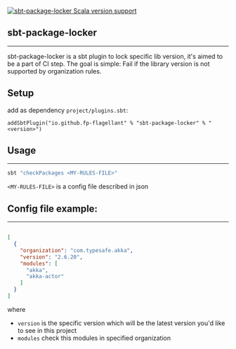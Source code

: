 [![sbt-package-locker Scala version support](https://index.scala-lang.org/fp-flagellant/sbt-package-locker/sbt-package-locker/latest.svg)](https://index.scala-lang.org/fp-flagellant/sbt-package-locker/sbt-package-locker)

## sbt-package-locker
___
sbt-package-locker is a sbt plugin to lock specific lib version, it's aimed to be a part of CI step. 
The goal is simple: Fail if the library version is not supported by organization rules.

## Setup

add as dependency `project/plugins.sbt`:

```
addSbtPlugin("io.github.fp-flagellant" % "sbt-package-locker" % "<version>")
```

## Usage
___
```bash
sbt "checkPackages <MY-RULES-FILE>"
```
`<MY-RULES-FILE>` is a config file described in json 

## Config file example:
___
```json

[
  {
    "organization": "com.typesafe.akka",
    "version": "2.6.20",
    "modules": [
      "akka",
      "akka-actor"
    ]
  }
]
```
where
- `version` is the specific version which will be the latest version you'd like to see in this project
- `modules` check this modules in specified organization
